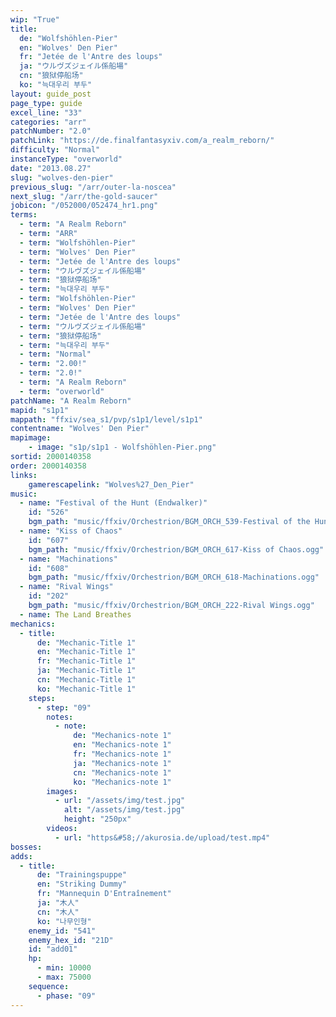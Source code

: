 ```yaml
---
wip: "True"
title:
  de: "Wolfshöhlen-Pier"
  en: "Wolves' Den Pier"
  fr: "Jetée de l'Antre des loups"
  ja: "ウルヴズジェイル係船場"
  cn: "狼狱停船场"
  ko: "늑대우리 부두"
layout: guide_post
page_type: guide
excel_line: "33"
categories: "arr"
patchNumber: "2.0"
patchLink: "https://de.finalfantasyxiv.com/a_realm_reborn/"
difficulty: "Normal"
instanceType: "overworld"
date: "2013.08.27"
slug: "wolves-den-pier"
previous_slug: "/arr/outer-la-noscea"
next_slug: "/arr/the-gold-saucer"
jobicon: "/052000/052474_hr1.png"
terms:
  - term: "A Realm Reborn"
  - term: "ARR"
  - term: "Wolfshöhlen-Pier"
  - term: "Wolves' Den Pier"
  - term: "Jetée de l'Antre des loups"
  - term: "ウルヴズジェイル係船場"
  - term: "狼狱停船场"
  - term: "늑대우리 부두"
  - term: "Wolfshöhlen-Pier"
  - term: "Wolves' Den Pier"
  - term: "Jetée de l'Antre des loups"
  - term: "ウルヴズジェイル係船場"
  - term: "狼狱停船场"
  - term: "늑대우리 부두"
  - term: "Normal"
  - term: "2.00!"
  - term: "2.0!"
  - term: "A Realm Reborn"
  - term: "overworld"
patchName: "A Realm Reborn"
mapid: "s1p1"
mappath: "ffxiv/sea_s1/pvp/s1p1/level/s1p1"
contentname: "Wolves' Den Pier"
mapimage:
    - image: "s1p/s1p1 - Wolfshöhlen-Pier.png"
sortid: 2000140358
order: 2000140358
links:
    gamerescapelink: "Wolves%27_Den_Pier"
music:
  - name: "Festival of the Hunt (Endwalker)"
    id: "526"
    bgm_path: "music/ffxiv/Orchestrion/BGM_ORCH_539-Festival of the Hunt (Endwalker).ogg"
  - name: "Kiss of Chaos"
    id: "607"
    bgm_path: "music/ffxiv/Orchestrion/BGM_ORCH_617-Kiss of Chaos.ogg"
  - name: "Machinations"
    id: "608"
    bgm_path: "music/ffxiv/Orchestrion/BGM_ORCH_618-Machinations.ogg"
  - name: "Rival Wings"
    id: "202"
    bgm_path: "music/ffxiv/Orchestrion/BGM_ORCH_222-Rival Wings.ogg"
  - name: The Land Breathes
mechanics:
  - title:
      de: "Mechanic-Title 1"
      en: "Mechanic-Title 1"
      fr: "Mechanic-Title 1"
      ja: "Mechanic-Title 1"
      cn: "Mechanic-Title 1"
      ko: "Mechanic-Title 1"
    steps:
      - step: "09"
        notes:
          - note:
              de: "Mechanics-note 1"
              en: "Mechanics-note 1"
              fr: "Mechanics-note 1"
              ja: "Mechanics-note 1"
              cn: "Mechanics-note 1"
              ko: "Mechanics-note 1"
        images:
          - url: "/assets/img/test.jpg"
            alt: "/assets/img/test.jpg"
            height: "250px"
        videos:
          - url: "https&#58;//akurosia.de/upload/test.mp4"
bosses:
adds:
  - title:
      de: "Trainingspuppe"
      en: "Striking Dummy"
      fr: "Mannequin D'Entraînement"
      ja: "木人"
      cn: "木人"
      ko: "나무인형"
    enemy_id: "541"
    enemy_hex_id: "21D"
    id: "add01"
    hp:
      - min: 10000
      - max: 75000
    sequence:
      - phase: "09"
---
```


